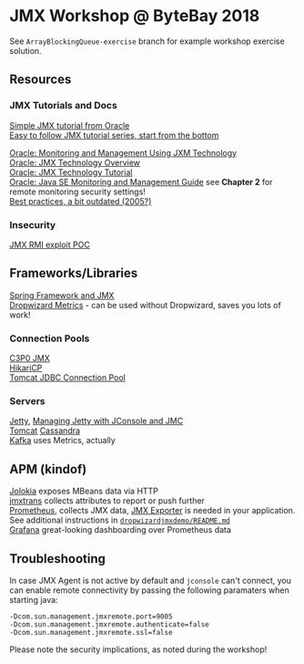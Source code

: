 # JMX Workshop @ ByteBay 2018 #

See `ArrayBlockingQueue-exercise` branch for example workshop exercise solution.

## Resources ##
### JMX Tutorials and Docs ###
[Simple JMX tutorial from Oracle](https://docs.oracle.com/javase/tutorial/jmx/TOC.html)  
[Easy to follow JMX tutorial series, start from the bottom](http://actimem.com/category/java/jmx/)  

[Oracle: Monitoring and Management Using JXM Technology](https://docs.oracle.com/javase/8/docs/technotes/guides/management/agent.html)  
[Oracle: JMX Technology Overview](https://docs.oracle.com/javase/8/docs/technotes/guides/jmx/overview/JMXoverviewTOC.html)  
[Oracle: JMX Technology Tutorial](https://docs.oracle.com/javase/8/docs/technotes/guides/jmx/tutorial/tutorialTOC.html)  
[Oracle: Java SE Monitoring and Management Guide](https://docs.oracle.com/javase/8/docs/technotes/guides/management/toc.html) see **Chapter 2** for remote monitoring security settings!  
[Best practices, a bit outdated (2005?)](http://www.oracle.com/us/technologies/java/best-practices-jsp-136021.html)

### Insecurity ###
[JMX RMI exploit POC](https://www.optiv.com/blog/exploiting-jmx-rmi)

## Frameworks/Libraries ##
[Spring Framework and JMX](https://docs.spring.io/spring-framework/docs/current/spring-framework-reference/integration.html#jmx)  
[Dropwizard Metrics](http://metrics.dropwizard.io/4.0.0/getting-started.html) - can be used without Dropwizard, saves you lots of work!

### Connection Pools ###
[C3P0 JMX](http://www.mchange.com/projects/c3p0/#jmx_configuration_and_management)  
[HikariCP](https://github.com/brettwooldridge/HikariCP/wiki/MBean-\(JMX\)-Monitoring-and-Management)  
[Tomcat JDBC Connection Pool](https://tomcat.apache.org/tomcat-7.0-doc/jdbc-pool.html#JMX)

### Servers ###
[Jetty](https://www.eclipse.org/jetty/documentation/9.4.x/jmx-chapter.html), [Managing Jetty with JConsole and JMC](https://www.eclipse.org/jetty/documentation/9.4.x/jetty-jconsole.html)  
[Tomcat](https://tomcat.apache.org/tomcat-7.0-doc/monitoring.html)  [Cassandra](https://docs.datastax.com/en/cassandra/3.0/cassandra/operations/opsMonitoring.html#opsMonitoringJconsole)  
[Kafka](https://kafka.apache.org/documentation/#monitoring) uses Metrics, actually

## APM (kindof) ##
[Jolokia](https://jolokia.org/) exposes MBeans data via HTTP  
[jmxtrans](http://www.jmxtrans.org/) collects attributes to report or push further  
[Prometheus](https://prometheus.io/), collects JMX data, [JMX Exporter](https://github.com/prometheus/jmx_exporter) is needed in your application. See additional instructions in [`dropwizardjmxdemo/README.md`](https://github.com/wbachnik/bytebay2018-jmx/blob/master/dropwizardjmxdemo/README.md)  
[Grafana](https://grafana.com/) great-looking dashboarding over Prometheus data

## Troubleshooting ##

In case JMX Agent is not active by default and `jconsole` can't connect,
you can enable remote connectivity by passing the following paramaters when
starting java:

```
-Dcom.sun.management.jmxremote.port=9005
-Dcom.sun.management.jmxremote.authenticate=false
-Dcom.sun.management.jmxremote.ssl=false
```

Please note the security implications, as noted during the workshop!
